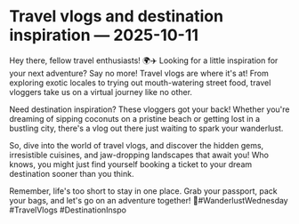 # Travel vlogs and destination inspiration — 2025-10-11

Hey there, fellow travel enthusiasts! 🌍✈️ Looking for a little inspiration for your next adventure? Say no more! Travel vlogs are where it's at! From exploring exotic locales to trying out mouth-watering street food, travel vloggers take us on a virtual journey like no other.

Need destination inspiration? These vloggers got your back! Whether you're dreaming of sipping coconuts on a pristine beach or getting lost in a bustling city, there's a vlog out there just waiting to spark your wanderlust.

So, dive into the world of travel vlogs, and discover the hidden gems, irresistible cuisines, and jaw-dropping landscapes that await you! Who knows, you might just find yourself booking a ticket to your dream destination sooner than you think.

Remember, life's too short to stay in one place. Grab your passport, pack your bags, and let's go on an adventure together! 🌟#WanderlustWednesday #TravelVlogs #DestinationInspo